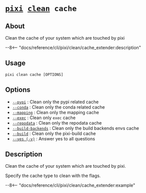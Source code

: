 <!--- This file is autogenerated. Do not edit manually! -->
# <code>[pixi](../../pixi.md) [clean](../clean.md) cache</code>

## About
Clean the cache of your system which are touched by pixi

--8<-- "docs/reference/cli/pixi/clean/cache_extender:description"

## Usage
```
pixi clean cache [OPTIONS]
```

## Options
- <a id="arg---pypi" href="#arg---pypi">`--pypi`</a>
:  Clean only the pypi related cache
- <a id="arg---conda" href="#arg---conda">`--conda`</a>
:  Clean only the conda related cache
- <a id="arg---mapping" href="#arg---mapping">`--mapping`</a>
:  Clean only the mapping cache
- <a id="arg---exec" href="#arg---exec">`--exec`</a>
:  Clean only `exec` cache
- <a id="arg---repodata" href="#arg---repodata">`--repodata`</a>
:  Clean only the repodata cache
- <a id="arg---build-backends" href="#arg---build-backends">`--build-backends`</a>
:  Clean only the build backends envs cache
- <a id="arg---build" href="#arg---build">`--build`</a>
:  Clean only the pixi-build cache
- <a id="arg---yes" href="#arg---yes">`--yes (-y)`</a>
:  Answer yes to all questions

## Description
Clean the cache of your system which are touched by pixi.

Specify the cache type to clean with the flags.


--8<-- "docs/reference/cli/pixi/clean/cache_extender:example"
